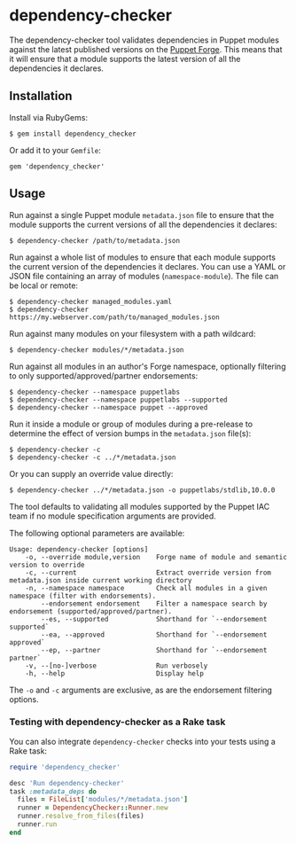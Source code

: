# dependency-checker

The dependency-checker tool validates dependencies in Puppet modules against the
latest published versions on the [Puppet Forge](https://forge.puppet.com/). This
means that it will ensure that a module supports the latest version of all the
dependencies it declares.

## Installation

Install via RubyGems:

    $ gem install dependency_checker

Or add it to your `Gemfile`:

    gem 'dependency_checker'

## Usage

Run against a single Puppet module `metadata.json` file to ensure that the module
supports the current versions of all the dependencies it declares:

    $ dependency-checker /path/to/metadata.json

Run against a whole list of modules to ensure that each module supports the current
version of the dependencies it declares. You can use a YAML or JSON file containing
an array of modules (`namespace-module`). The file can be local or remote:

    $ dependency-checker managed_modules.yaml
    $ dependency-checker https://my.webserver.com/path/to/managed_modules.json

Run against many modules on your filesystem with a path wildcard:

    $ dependency-checker modules/*/metadata.json

Run against all modules in an author's Forge namespace, optionally filtering to
only supported/approved/partner endorsements:

    $ dependency-checker --namespace puppetlabs
    $ dependency-checker --namespace puppetlabs --supported
    $ dependency-checker --namespace puppet --approved

Run it inside a module or group of modules during a pre-release to determine the
effect of version bumps in the `metadata.json` file(s):

    $ dependency-checker -c
    $ dependency-checker -c ../*/metadata.json

Or you can supply an override value directly:

    $ dependency-checker ../*/metadata.json -o puppetlabs/stdlib,10.0.0

The tool defaults to validating all modules supported by the Puppet IAC team if
no module specification arguments are provided.

The following optional parameters are available:

```text
Usage: dependency-checker [options]
    -o, --override module,version    Forge name of module and semantic version to override
    -c, --current                    Extract override version from metadata.json inside current working directory
    -n, --namespace namespace        Check all modules in a given namespace (filter with endorsements).
        --endorsement endorsement    Filter a namespace search by endorsement (supported/approved/partner).
        --es, --supported            Shorthand for `--endorsement supported`
        --ea, --approved             Shorthand for `--endorsement approved`
        --ep, --partner              Shorthand for `--endorsement partner`
    -v, --[no-]verbose               Run verbosely
    -h, --help                       Display help
```

The `-o` and `-c` arguments are exclusive, as are the endorsement filtering options.

### Testing with dependency-checker as a Rake task

You can also integrate `dependency-checker` checks into your tests using a Rake task:

```ruby
require 'dependency_checker'

desc 'Run dependency-checker'
task :metadata_deps do
  files = FileList['modules/*/metadata.json']
  runner = DependencyChecker::Runner.new
  runner.resolve_from_files(files)
  runner.run
end
```
